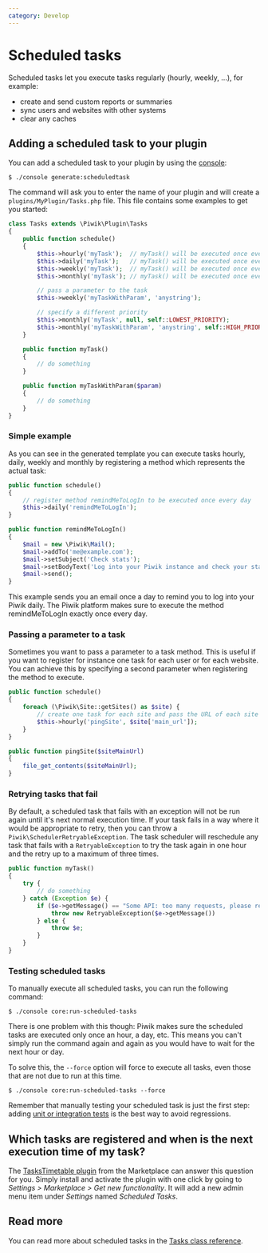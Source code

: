 ```yaml
---
category: Develop
---
```

# Scheduled tasks

Scheduled tasks let you execute tasks regularly (hourly, weekly, …), for example:

- create and send custom reports or summaries
- sync users and websites with other systems
- clear any caches

## Adding a scheduled task to your plugin

You can add a scheduled task to your plugin by using the [console](/guides/piwik-on-the-command-line):

```
$ ./console generate:scheduledtask
```

The command will ask you to enter the name of your plugin and will create a `plugins/MyPlugin/Tasks.php` file. This file contains some examples to get you started:

```php
class Tasks extends \Piwik\Plugin\Tasks
{
    public function schedule()
    {
        $this->hourly('myTask');  // myTask() will be executed once every hour
        $this->daily('myTask');   // myTask() will be executed once every day
        $this->weekly('myTask');  // myTask() will be executed once every week
        $this->monthly('myTask'); // myTask() will be executed once every month

        // pass a parameter to the task
        $this->weekly('myTaskWithParam', 'anystring');

        // specify a different priority
        $this->monthly('myTask', null, self::LOWEST_PRIORITY);
        $this->monthly('myTaskWithParam', 'anystring', self::HIGH_PRIORITY);
    }

    public function myTask()
    {
        // do something
    }

    public function myTaskWithParam($param)
    {
        // do something
    }
}
```

### Simple example

As you can see in the generated template you can execute tasks hourly, daily, weekly and monthly by registering a method which represents the actual task:

```php
public function schedule()
{
    // register method remindMeToLogIn to be executed once every day
    $this->daily('remindMeToLogIn');
}

public function remindMeToLogIn()
{
    $mail = new \Piwik\Mail();
    $mail->addTo('me@example.com');
    $mail->setSubject('Check stats');
    $mail->setBodyText('Log into your Piwik instance and check your stats!');
    $mail->send();
}
```

This example sends you an email once a day to remind you to log into your Piwik daily. The Piwik platform makes sure to execute the method remindMeToLogIn exactly once every day.

### Passing a parameter to a task

Sometimes you want to pass a parameter to a task method. This is useful if you want to register for instance one task for each user or for each website. You can achieve this by specifying a second parameter when registering the method to execute.

```php
public function schedule()
{
    foreach (\Piwik\Site::getSites() as $site) {
        // create one task for each site and pass the URL of each site to the task
        $this->hourly('pingSite', $site['main_url']);
    }
}

public function pingSite($siteMainUrl)
{
    file_get_contents($siteMainUrl);
}
```
### Retrying tasks that fail

By default, a scheduled task that fails with an exception will not be run again until it's next normal execution time.
If your task fails in a way where it would be appropriate to retry, then you can throw a `Piwik\SchedulerRetryableException`. 
The task scheduler will reschedule any task that fails with a `RetryableException` to try the task again in one hour and the retry up to a maximum of three times.

```php
public function myTask()
{
    try {
        // do something
    } catch (Exception $e) {
        if ($e->getMessage() == "Some API: too many requests, please retry later") {
            throw new RetryableException($e->getMessage())           
        } else {
            throw $e;
        }
    }
}
```

### Testing scheduled tasks

To manually execute all scheduled tasks, you can run the following command:

```
$ ./console core:run-scheduled-tasks 
```

There is one problem with this though: Piwik makes sure the scheduled tasks are executed only once an hour, a day, etc. This means you can't simply run the command again and again as you would have to wait for the next hour or day.

To solve this, the `--force` option will force to execute all tasks, even those that are not due to run at this time.

```
$ ./console core:run-scheduled-tasks --force 
```

Remember that manually testing your scheduled task is just the first step: adding [unit or integration tests](/guides/tests-php) is the best way to avoid regressions.

## Which tasks are registered and when is the next execution time of my task?

The [TasksTimetable plugin](https://plugins.matomo.org/TasksTimetable) from the Marketplace can answer this question for you. Simply install and activate the plugin with one click by going to *Settings > Marketplace > Get new functionality*. It will add a new admin menu item under *Settings* named *Scheduled Tasks*.

## Read more

You can read more about scheduled tasks in the [Tasks class reference](/api-reference/Piwik/Plugin/Tasks).
